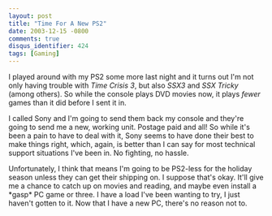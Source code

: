 ```yaml
---
layout: post
title: "Time For A New PS2"
date: 2003-12-15 -0800
comments: true
disqus_identifier: 424
tags: [Gaming]
---
```

I played around with my PS2 some more last night and it turns out I'm
not only having trouble with *Time Crisis 3*, but also *SSX3* and *SSX
Tricky* (among others). So while the console plays DVD movies now, it
plays *fewer* games than it did before I sent it in.
 
 I called Sony and I'm going to send them back my console and they're
going to send me a new, working unit. Postage paid and all! So while
it's been a pain to have to deal with it, Sony seems to have done their
best to make things right, which, again, is better than I can say for
most technical support situations I've been in. No fighting, no hassle.
 
 Unfortunately, I think that means I'm going to be PS2-less for the
holiday season unless they can get their shipping on. I suppose that's
okay. It'll give me a chance to catch up on movies and reading, and
maybe even install a \*gasp\* PC game or three. I have a load I've been
wanting to try, I just haven't gotten to it. Now that I have a new PC,
there's no reason not to.
